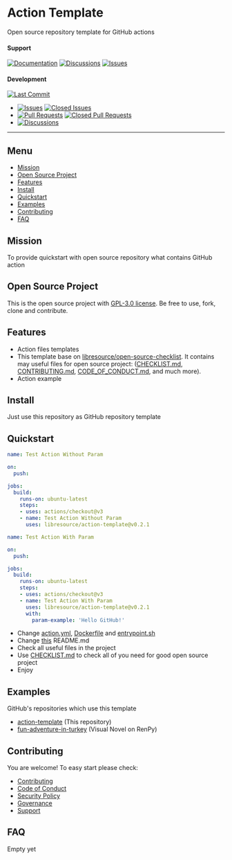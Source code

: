 # Action Template

Open source repository template for GitHub actions

#### Support
[![Documentation](https://img.shields.io/badge/docs-0094FF.svg)][documentation_path]
[![Discussions](https://img.shields.io/badge/discussions-ff0068.svg)](https://github.com/libresource/action-template/discussions/)
[![Issues](https://img.shields.io/badge/issues-11AE13.svg)](https://github.com/libresource/action-template/issues/)

#### Development
[![Last Commit](https://img.shields.io/github/last-commit/libresource/action-template/main
)](https://github.com/libresource/action-template)
- [![Issues](https://img.shields.io/github/issues/libresource/action-template
)](https://github.com/libresource/action-template/issues/)
[![Closed Issues](https://img.shields.io/github/issues-closed/libresource/action-template
)](https://github.com/libresource/action-template/issues/)
- [![Pull Requests](https://img.shields.io/github/issues-pr/libresource/action-template
)](https://github.com/libresource/action-template/pulls)
[![Closed Pull Requests](https://img.shields.io/github/issues-pr-closed-raw/libresource/action-template
)](https://github.com/libresource/action-template/pulls)
- [![Discussions](https://img.shields.io/github/discussions/libresource/action-template
)](https://github.com/libresource/action-template/discussions/)

[//]: # (#### Repository Stats)

[//]: # ([![Stars]&#40;https://img.shields.io/github/stars/libresource/action-template)

[//]: # (&#41;]&#40;https://github.com/libresource/action-template&#41;)

[//]: # ([![Contributors]&#40;https://img.shields.io/github/contributors/libresource/action-template)

[//]: # (&#41;]&#40;https://github.com/libresource/action-templategraphs/contributors&#41;)

[//]: # ([![Forks]&#40;https://img.shields.io/github/forks/libresource/action-template)

[//]: # (&#41;]&#40;https://github.com/libresource/action-template&#41;)

<hr>

## Menu

- [Mission](#mission)
- [Open Source Project](#open-source-project)
- [Features](#features)
- [Install](#install)
- [Quickstart](#quickstart)
- [Examples](#examples)
- [Contributing](#contributing)
- [FAQ](#faq)

## Mission

To provide quickstart with open source repository what contains GitHub action

## Open Source Project

This is the open source project with [GPL-3.0 license](LICENSE). 
Be free to use, fork, clone and contribute.

## Features

- Action files templates
- This template base on [libresource/open-source-checklist](https://github.com/libresource/open-source-checklist). 
It contains may useful files for open source project: ([CHECKLIST.md](CHECKLIST.md), [CONTRIBUTING.md](CONTRIBUTING.md), 
[CODE_OF_CONDUCT.md](CODE_OF_CONDUCT.md), and much more). 
- Action example

## Install

Just use this repository as GitHub repository template

## Quickstart

```yaml
name: Test Action Without Param

on:
  push:

jobs:
  build:
    runs-on: ubuntu-latest
    steps:
    - uses: actions/checkout@v3
    - name: Test Action Without Param
      uses: libresource/action-template@v0.2.1
```

```yaml
name: Test Action With Param

on:
  push:

jobs:
  build:
    runs-on: ubuntu-latest
    steps:
    - uses: actions/checkout@v3
    - name: Test Action With Param
      uses: libresource/action-template@v0.2.1
      with:
        param-example: 'Hello GitHub!'
```

- Change [action.yml](action.yml), [Dockerfile](Dockerfile) and [entrypoint.sh](entrypoint.sh)
- Change [this](README.md) README.md
- Check all useful files in the project
- Use [CHECKLIST.md](CHECKLIST.md) to check all of you need for good open source project
- Enjoy

## Examples

GitHub's repositories which use this template
- [action-template](https://github.com/libresource/action-template) (This repository)
- [fun-adventure-in-turkey](https://github.com/PaxlavaGames/fun-adventure-in-turkey) (Visual Novel on RenPy)

## Contributing

You are welcome! To easy start please check:
- [Contributing](CONTRIBUTING.md)
- [Code of Conduct](CODE_OF_CONDUCT.md)
- [Security Policy](SECURITY.md)
- [Governance](GOVERNANCE.md)
- [Support](SUPPORT.md)

## FAQ

Empty yet

[documentation_path]: https://github.com/libresource/action-template